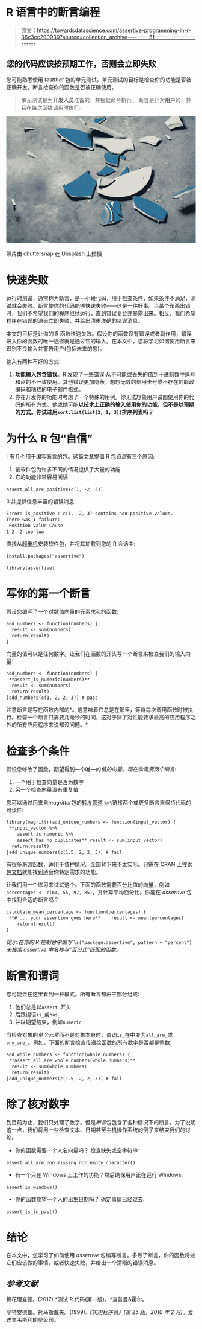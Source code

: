 # R 语言中的断言编程

> 原文：<https://towardsdatascience.com/assertive-programming-in-r-36c3cc290930?source=collection_archive---------51----------------------->

## 您的代码应该按预期工作，否则会立即失败

您可能熟悉使用 *testthat* 包的单元测试。单元测试的目标是检查你的功能是否被正确开发。断言检查你的函数是否被正确使用。

> 单元测试是为**开发人员**准备的，并根据命令执行。
> 断言是针对**用户**的，并且在每次函数调用时执行。

![](img/a291efef7ab83faff4a81028f28dbf9e.png)

照片由 chuttersnap 在 Unsplash 上拍摄

# 快速失败

运行时测试，通常称为断言，是一小段代码，用于检查条件，如果条件不满足，测试就会失败。断言使你的代码能够快速失败——这是一件好事。当某个东西出错时，我们不希望我们的程序继续运行，直到错误复合并暴露出来。相反，我们希望程序在错误的源头立即失败，并给出清晰准确的错误消息。

本文的目标是让你的 R 函数快速失效。假设你的函数没有错误或者副作用，错误进入你的函数的唯一途径就是通过它的输入。在本文中，您将学习如何使用断言来识别不良输入并警告用户(包括未来的您)。

输入有两种不好的方式:

1.  **功能输入包含错误**。R 发现了一些错误:从不可能或丢失的值到十进制数中逗号和点的不一致使用。其他错误更加隐蔽。想想无效的信用卡号或不存在的邮政编码和糟糕的电子邮件格式。
2.  你在开发你的功能时考虑了一个特殊的用例。你无法想象用户试图使用你的代码的所有方式。他或她可能**以技术上正确的输入使用你的功能，但不是以预期的方式。你试过用`sort.list(list(2, 1, 3))`排序列表吗？**

# 为什么 R 包“自信”

r 有几个用于编写断言的包。这篇文章提倡 R 包*自信*有三个原因:

1.  该软件包为许多不同的情况提供了大量的功能
2.  它的功能非常容易阅读

`assert_all_are_positive(c(1, -2, 3))`

3.并提供信息丰富的错误消息

```
Error: is_positive : c(1, -2, 3) contains non-positive values.
There was 1 failure:
 Position Value Cause
1 2 -2 too low
```

直接从[起重机](https://cran.r-project.org/)安装软件包，并将其加载到您的 R 会话中:

`install.packages("assertive")`

`library(assertive)`

# 写你的第一个断言

假设您编写了一个对数值向量的元素求和的函数:

```
add_numbers <- function(numbers) {
  result <- sum(numbers)
  return(result)
}
```

向量的值可以是任何数字。让我们在函数的开头写一个断言来检查我们的输入向量:

```
add_numbers <- function(numbers) {
 **assert_is_numeric(numbers)**
  result <- sum(numbers)
  return(result)
}add_numbers(c(1, 2, 2, 3)) # pass
```

注意断言是写在函数内部的*。这意味着它总是在那里，等待每次调用函数时被执行。检查一个断言只需要几毫秒的时间，这对于除了对性能要求最高的应用程序之外的所有应用程序来说都没问题。*

# 检查多个条件

假设您修改了函数，期望得到一个唯一的*值的向量。现在你需要两个断言:*

1.  一个用于检查向量是否为数字
2.  另一个检查向量没有重复值

您可以通过用来自*magritter*包的[转发管道](https://magrittr.tidyverse.org/) `%>%`链接两个或更多断言来保持代码的可读性:

```
library(magrittr)add_unique_numbers <- function(input_vector) {
 **input_vector %>% 
    assert_is_numeric %>%
    assert_has_no_duplicates** result <- sum(input_vector)
  return(result)
}add_unique_numbers(c(1.5, 2, 2, 3)) # fail
```

有很多*断言*函数，适用于各种情况。全部背下来不太实际。只需在 CRAN 上搜索[包文档](https://cran.r-project.org/web/packages/assertive/assertive.pdf)就能找到适合你特定需求的功能。

让我们用一个练习来试试这个。下面的函数需要百分比值的向量，例如`percentages <- c(64, 55, 97, 85)`，并计算平均百分比。你能在 *assertive* 包中找到合适的断言吗？

```
calculate_mean_percentage <- function(percentages) {
 **# ... your assertion goes here**    result <- mean(percentages)
    return(result)
}
```

*提示:在你的 R 控制台中编写* `ls("package:assertive", pattern = "percent")` *来搜索 assertive 中名称与“百分比”匹配的函数。*

# 断言和谓词

您可能会在这里看到一种模式。所有断言都由三部分组成:

1.  他们总是以`assert_`开头
2.  后跟谓语`is_`或`has_`
3.  并以期望结束，例如`numeric`

当检查对象的*单个元素*而不是对象本身时，谓词`is_`在中变为`all_are_`或`any_are_`。例如，下面的断言检查传递给函数的所有数字是否都是整数:

```
add_whole_numbers <- function(whole_numbers) {
 **assert_all_are_whole_numbers(whole_numbers)**
  result <- sum(whole_numbers)
  return(result)
}add_unique_numbers(c(1.5, 2, 2, 3)) # fail
```

# 除了核对数字

到目前为止，我们只处理了数字。但是*断言*包包含了各种情况下的断言。为了说明这一点，我们将用一些检查文本、日期甚至主机操作系统的例子来结束我们的讨论。

*   你的函数需要一个人名向量吗？
    检查缺失或空字符串:

`assert_all_are_non_missing_nor_empty_character()`

*   有一个只在 Windows 上工作的功能？然后确保用户正在运行 Windows:

`assert_is_windows()`

*   你的函数期望一个人的出生日期吗？
    确定事情已经过去:

`assert_is_in_past()`

# **结论**

在本文中，您学习了如何使用 *assertive* 包编写断言。多亏了断言，你的函数将做它们应该做的事情，或者快速失败，并给出一个清晰的错误消息。

## *参考文献*

棉花理查德。(2017).*测试 R 代码(第一版)。*查普曼&霍尔。

亨特安德鲁。托马斯戴夫。(1999).*《实用程序员》(第 25 版，2010 年 2 月)*。爱迪生韦斯利朗曼公司。